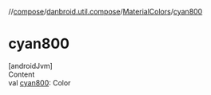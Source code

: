 //[compose](../../../index.md)/[danbroid.util.compose](../index.md)/[MaterialColors](index.md)/[cyan800](cyan800.md)



# cyan800  
[androidJvm]  
Content  
val [cyan800](cyan800.md): Color  




